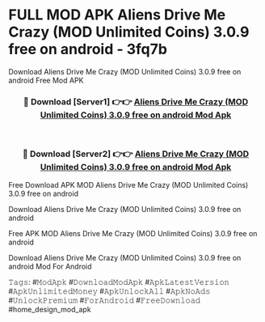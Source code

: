 # FULL MOD APK Aliens Drive Me Crazy (MOD Unlimited Coins) 3.0.9 free on android - 3fq7b
Download Aliens Drive Me Crazy (MOD Unlimited Coins) 3.0.9 free on android Free Mod APK

<div align="center">
<h3>🔴 Download [Server1] 👉👉 <a href="https://apk-comot.site?title=Aliens_Drive_Me_Crazy_(MOD_Unlimited_Coins)_3.0.9_free_on_android">Aliens Drive Me Crazy (MOD Unlimited Coins) 3.0.9 free on android Mod Apk</a></h3><br>

<h3>🔴 Download [Server2] 👉👉 <a href="https://apk-comot.site?title=Aliens_Drive_Me_Crazy_(MOD_Unlimited_Coins)_3.0.9_free_on_android">Aliens Drive Me Crazy (MOD Unlimited Coins) 3.0.9 free on android Mod Apk</a></h3>
</div>


Free Download APK MOD Aliens Drive Me Crazy (MOD Unlimited Coins) 3.0.9 free on android

Download Aliens Drive Me Crazy (MOD Unlimited Coins) 3.0.9 free on android 

Free APK MOD Aliens Drive Me Crazy (MOD Unlimited Coins) 3.0.9 free on android 

Download Aliens Drive Me Crazy (MOD Unlimited Coins) 3.0.9 free on android Mod For Android

𝚃𝚊𝚐𝚜: #𝙼𝚘𝚍𝙰𝚙𝚔 #𝙳𝚘𝚠𝚗𝚕𝚘𝚊𝚍𝙼𝚘𝚍𝙰𝚙𝚔 #𝙰𝚙𝚔𝙻𝚊𝚝𝚎𝚜𝚝𝚅𝚎𝚛𝚜𝚒𝚘𝚗 #𝙰𝚙𝚔𝚄𝚗𝚕𝚒𝚖𝚒𝚝𝚎𝚍𝙼𝚘𝚗𝚎𝚢 #𝙰𝚙𝚔𝚄𝚗𝚕𝚘𝚌𝚔𝙰𝚕𝚕 #𝙰𝚙𝚔𝙽𝚘𝙰𝚍𝚜 #𝚄𝚗𝚕𝚘𝚌𝚔𝙿𝚛𝚎𝚖𝚒𝚞𝚖 #𝙵𝚘𝚛𝙰𝚗𝚍𝚛𝚘𝚒𝚍 #𝙵𝚛𝚎𝚎𝙳𝚘𝚠𝚗𝚕𝚘𝚊𝚍 #home_design_mod_apk